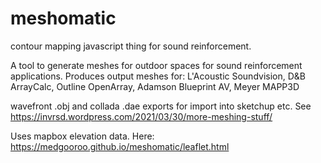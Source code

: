 # meshomatic
contour mapping javascript thing for sound reinforcement.

A tool to generate meshes for outdoor spaces for sound reinforcement applications. 
Produces output meshes for:
L'Acoustic Soundvision, 
D&B ArrayCalc,
Outline OpenArray,
Adamson Blueprint AV,
Meyer MAPP3D

wavefront .obj and collada .dae exports for import into sketchup etc. 
See 
https://invrsd.wordpress.com/2021/03/30/more-meshing-stuff/


Uses mapbox elevation data.
Here:
https://medgooroo.github.io/meshomatic/leaflet.html
